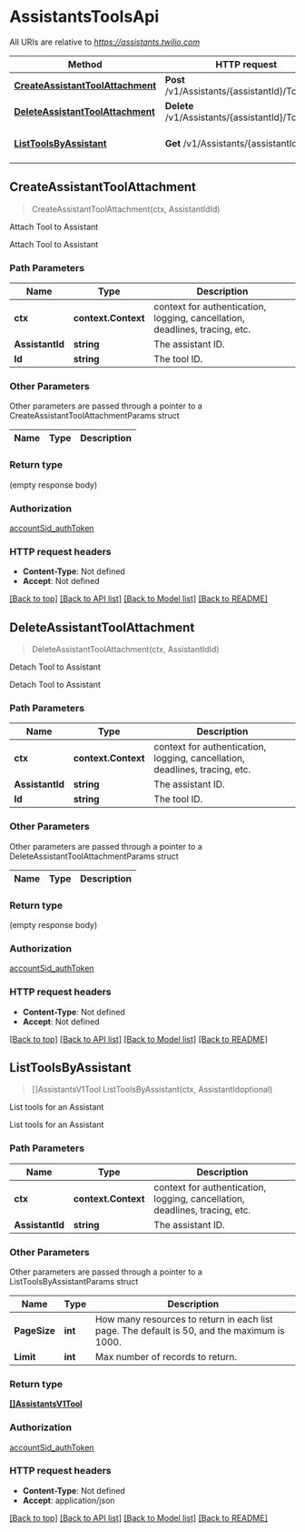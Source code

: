 # AssistantsToolsApi

All URIs are relative to *https://assistants.twilio.com*

Method | HTTP request | Description
------------- | ------------- | -------------
[**CreateAssistantToolAttachment**](AssistantsToolsApi.md#CreateAssistantToolAttachment) | **Post** /v1/Assistants/{assistantId}/Tools/{id} | Attach Tool to Assistant
[**DeleteAssistantToolAttachment**](AssistantsToolsApi.md#DeleteAssistantToolAttachment) | **Delete** /v1/Assistants/{assistantId}/Tools/{id} | Detach Tool to Assistant
[**ListToolsByAssistant**](AssistantsToolsApi.md#ListToolsByAssistant) | **Get** /v1/Assistants/{assistantId}/Tools | List tools for an Assistant



## CreateAssistantToolAttachment

> CreateAssistantToolAttachment(ctx, AssistantIdId)

Attach Tool to Assistant

Attach Tool to Assistant

### Path Parameters


Name | Type | Description
------------- | ------------- | -------------
**ctx** | **context.Context** | context for authentication, logging, cancellation, deadlines, tracing, etc.
**AssistantId** | **string** | The assistant ID.
**Id** | **string** | The tool ID.

### Other Parameters

Other parameters are passed through a pointer to a CreateAssistantToolAttachmentParams struct


Name | Type | Description
------------- | ------------- | -------------

### Return type

 (empty response body)

### Authorization

[accountSid_authToken](../README.md#accountSid_authToken)

### HTTP request headers

- **Content-Type**: Not defined
- **Accept**: Not defined

[[Back to top]](#) [[Back to API list]](../README.md#documentation-for-api-endpoints)
[[Back to Model list]](../README.md#documentation-for-models)
[[Back to README]](../README.md)


## DeleteAssistantToolAttachment

> DeleteAssistantToolAttachment(ctx, AssistantIdId)

Detach Tool to Assistant

Detach Tool to Assistant

### Path Parameters


Name | Type | Description
------------- | ------------- | -------------
**ctx** | **context.Context** | context for authentication, logging, cancellation, deadlines, tracing, etc.
**AssistantId** | **string** | The assistant ID.
**Id** | **string** | The tool ID.

### Other Parameters

Other parameters are passed through a pointer to a DeleteAssistantToolAttachmentParams struct


Name | Type | Description
------------- | ------------- | -------------

### Return type

 (empty response body)

### Authorization

[accountSid_authToken](../README.md#accountSid_authToken)

### HTTP request headers

- **Content-Type**: Not defined
- **Accept**: Not defined

[[Back to top]](#) [[Back to API list]](../README.md#documentation-for-api-endpoints)
[[Back to Model list]](../README.md#documentation-for-models)
[[Back to README]](../README.md)


## ListToolsByAssistant

> []AssistantsV1Tool ListToolsByAssistant(ctx, AssistantIdoptional)

List tools for an Assistant

List tools for an Assistant

### Path Parameters


Name | Type | Description
------------- | ------------- | -------------
**ctx** | **context.Context** | context for authentication, logging, cancellation, deadlines, tracing, etc.
**AssistantId** | **string** | The assistant ID.

### Other Parameters

Other parameters are passed through a pointer to a ListToolsByAssistantParams struct


Name | Type | Description
------------- | ------------- | -------------
**PageSize** | **int** | How many resources to return in each list page. The default is 50, and the maximum is 1000.
**Limit** | **int** | Max number of records to return.

### Return type

[**[]AssistantsV1Tool**](AssistantsV1Tool.md)

### Authorization

[accountSid_authToken](../README.md#accountSid_authToken)

### HTTP request headers

- **Content-Type**: Not defined
- **Accept**: application/json

[[Back to top]](#) [[Back to API list]](../README.md#documentation-for-api-endpoints)
[[Back to Model list]](../README.md#documentation-for-models)
[[Back to README]](../README.md)

